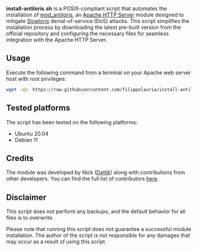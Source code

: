 **install-antiloris.sh** is a POSIX-compliant script that automates the installation of [mod_antiloris](https://github.com/Deltik/mod_antiloris/), an [Apache HTTP Server](https://httpd.apache.org/) module designed to mitigate [Slowloris](https://en.wikipedia.org/wiki/Slowloris_%28computer_security%29) denial-of-service (DoS) attacks. This script simplifies the installation process by downloading the latest pre-built version from the official repository and configuring the necessary files for seamless integration with the Apache HTTP Server.

## Usage
Execute the following command from a terminal on your Apache web server host with root privileges:
```bash
wget -qO- https://raw.githubusercontent.com/filippolauria/install-antiloris/master/install-antiloris.sh | sh
```

## Tested platforms
The script has been tested on the following platforms:
- Ubuntu 20.04
- Debian 11

## Credits
The module was developed by Nick ([Deltik](https://github.com/Deltik)) along with contributions from other developers. You can find the full list of contributors [here](https://github.com/Deltik/mod_antiloris/graphs/contributors).

## Disclaimer
This script does not perform any backups, and the default behavior for all files is to overwrite.

Please note that running this script does not guarantee a successful module installation. The author of the script is not responsible for any damages that may occur as a result of using this script.
